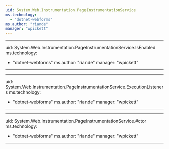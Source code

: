 ```yaml
---
uid: System.Web.Instrumentation.PageInstrumentationService
ms.technology: 
  - "dotnet-webforms"
ms.author: "riande"
manager: "wpickett"
---
```


---
uid: System.Web.Instrumentation.PageInstrumentationService.IsEnabled
ms.technology: 
  - "dotnet-webforms"
ms.author: "riande"
manager: "wpickett"
---

---
uid: System.Web.Instrumentation.PageInstrumentationService.ExecutionListeners
ms.technology: 
  - "dotnet-webforms"
ms.author: "riande"
manager: "wpickett"
---

---
uid: System.Web.Instrumentation.PageInstrumentationService.#ctor
ms.technology: 
  - "dotnet-webforms"
ms.author: "riande"
manager: "wpickett"
---
